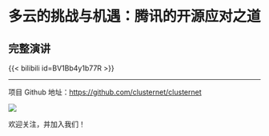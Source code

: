 # 多云的挑战与机遇：腾讯的开源应对之道


<!--more-->

## 完整演讲

{{< bilibili id=BV1Bb4y1b77R >}}

---

项目 Github 地址：<https://github.com/clusternet/clusternet>

<a href="https://github.com/clusternet/clusternet" align="center">
  <img src="https://github-readme-stats.vercel.app/api/pin/?username=clusternet&repo=clusternet&show_owner=true" />
</a>

欢迎关注，并加入我们！

